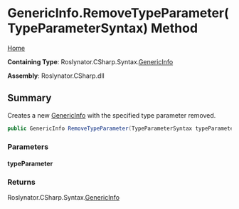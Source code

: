<a name="_top"></a>

# GenericInfo\.RemoveTypeParameter\(TypeParameterSyntax\) Method

[Home](../../../../../README.md#_top)

**Containing Type**: Roslynator\.CSharp\.Syntax\.[GenericInfo](../README.md#_top)

**Assembly**: Roslynator\.CSharp\.dll

## Summary

Creates a new [GenericInfo](../README.md#_top) with the specified type parameter removed\.

```csharp
public GenericInfo RemoveTypeParameter(TypeParameterSyntax typeParameter)
```

### Parameters

#### typeParameter

### Returns

Roslynator\.CSharp\.Syntax\.[GenericInfo](../README.md#_top)

